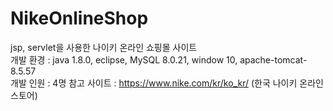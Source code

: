 # NikeOnlineShop
jsp, servlet을 사용한 나이키 온라인 쇼핑몰 사이트<br />
개발 환경 : java 1.8.0, eclipse, MySQL 8.0.21, window 10, apache-tomcat-8.5.57 <br />
개발 인원 : 4명
참고 사이트 : https://www.nike.com/kr/ko_kr/ (한국 나이키 온라인 스토어)
